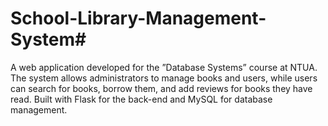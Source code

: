 # School-Library-Management-System#

A web application developed for the ”Database Systems” course at NTUA. The
system allows administrators to manage books and users, while users can search for books, borrow them, and add reviews for
books they have read. Built with Flask for the back-end and MySQL for database management.
